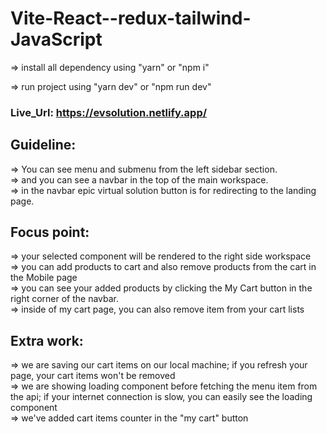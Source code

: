 # Vite-React--redux-tailwind-JavaScript

=> install all dependency using "yarn" or "npm i" <br />

=> run project using "yarn dev" or "npm run dev" <br />

### Live_Url: https://evsolution.netlify.app/
## Guideline:


=> You can see menu and submenu from the left sidebar section. <br />
=> and you can see a navbar in the top of the main workspace. <br />
=> in the navbar epic virtual solution button is for redirecting to the landing page. <br />

## Focus point: 
=> your selected component will be rendered to the right side workspace <br />
=> you can add products to cart and also remove products from the cart in the Mobile page <br />
=> you can see your added products by clicking the My Cart button in the right corner of the navbar. <br /> 
=> inside of my cart page, you can also remove item from your cart lists <br />

## Extra work:
=> we are saving our cart items on our local machine; if you refresh your page, your cart items won't be removed<br />
=> we are showing loading component before fetching the menu item from the api; if your internet connection is slow, you can easily see the loading component<br />
=> we've added cart items counter in the "my cart" button 
